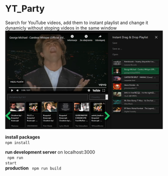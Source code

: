 # YT_Party
Search for YouTube videos, add them to instant playlist and change it dynamicly without stoping videos in the same window<br />
<img src='./public/screenshot2.png' />
<br />

<b>install packages</b><br />
<code>npm install</code>

<b>run development server</b> on localhost:3000 <br />
<code> npm run start </code><br /> 
<b>production</b>
<code> npm run build </code> 
